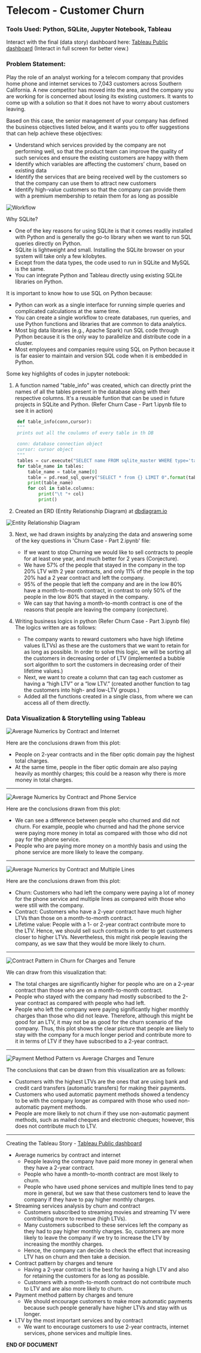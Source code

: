 # Telecom - Customer Churn

### Tools Used: Python, SQLite, Jupyter Notebook, Tableau

Interact with the final (data story) dashboard here: [Tableau Public dashboard](https://public.tableau.com/views/TelcoChurnandLTVAnalysis_17078507108480/Story1?:language=en-US&:display_count=n&:origin=viz_share_link)
(Interact in full screen for better view.)


### Problem Statement:

Play the role of an analyst working for a telecom company that provides home phone and internet services to 7,043 customers across Southern California. A new competitor has moved into the area, and the company you are working for is concerned about losing its existing customers. It wants to come up with a solution so that it does not have to worry about customers leaving.

Based on this case, the senior management of your company has defined the business objectives listed below, and it wants you to offer suggestions that can help achieve these objectives:
- Understand which services provided by the company are not performing well, so that the product team can improve the quality of such services and ensure the existing customers are happy with them
- Identify which variables are affecting the customers’ churn, based on existing data
- Identify the services that are being received well by the customers so that the company can use them to attract new customers
- Identify high-value customers so that the company can provide them with a premium membership to retain them for as long as possible

![Workflow](images/approach.png)

Why SQLite?
- One of the key reasons for using SQLite is that it comes readily installed with Python and is generally the go-to library when we want to run SQL queries directly on Python.
- SQLite is lightweight and small. Installing the SQLite browser on your system will take only a few kilobytes.
- Except from the data types, the code used to run in SQLite and MySQL is the same.
- You can integrate Python and Tableau directly using existing SQLite libraries on Python.

It is important to know how to use SQL on Python because:
- Python can work as a single interface for running simple queries and complicated calculations at the same time.
- You can create a single workflow to create databases, run queries, and use Python functions and libraries that are common to data analytics.
- Most big data libraries (e.g., Apache Spark) run SQL code through Python because it is the only way to parallelize and distribute code in a cluster.
- Most employees and companies require using SQL on Python because it is far easier to maintain and version SQL code when it is embedded in Python.

Some key highlights of codes in jupyter notebook:

1. A function named "table_info" was created, which can directly print the names of all the tables present in the database along with their respective columns. It's a reusable funtion that can be used in future projects in SQLite and Python.
(Refer Churn Case - Part 1.ipynb file to see it in action)

  ```python
      def table_info(conn,cursor):
      """
      prints out all the coulumns of every table in th DB
      
      conn: database connection object
      cursor: cursor object
      """
      tables = cur.execute("SELECT name FROM sqlite_master WHERE type='table';").fetchall()
      for table_name in tables:
          table_name = table_name[0]
          table = pd.read_sql_query("SELECT * from {} LIMIT 0".format(table_name), conn)
          print(table_name)
          for col in table.columns:
              print("\t "+ col)
              print()
```

2. Created an ERD (Entity Relationship Diagram) at [dbdiagram.io](https://dbdiagram.io/d)

  ![Entity Relationship Diagram](images/churn_case_erd.png)
   
3. Next, we had drawn insights by analyzing the data and answering some of the key questions in 'Churn Case - Part 2.ipynb' file:
     -  If we want to stop Churning we would like to sell contracts to people for at least one year, and much better for 2 years (Conjecture).
     -  We have 57% of the people that stayed in the company in the top 20% LTV with 2 year contracts, and only 11% of the people in the top 20% had a 2 year contract and left the company.
     -  95% of the people that left the company and are in the low 80% have a month-to-month contract, in contrast to only 50% of the people in the low 80% that stayed in the company.
     -  We can say that having a month-to-month contract is one of the reasons that people are leaving the company (conjecture).
  
4. Writing business logics in python (Refer Churn Case - Part 3.ipynb file)
   The logics written are as follows:
     -  The company wants to reward customers who have high lifetime values (LTVs) as these are the customers that we want to retain for as long as possible. In order to solve this logic, we will be sorting all the customers in decreasing order of LTV (implemented a bubble sort algorithm to sort the customers in decreasing order of their lifetime values.)
     -  Next, we want to create a column that can tag each customer as having a “high LTV” or a “low LTV.” (created another function to tag the customers into high- and low-LTV groups.)
     -  Added all the functions created in a single class, from where we can access all of them directly.

### Data Visualization & Storytelling using Tableau

![Average Numerics by Contract and Internet](images/avg_num_by_Contract_Internet.png)

Here are the conclusions drawn from this plot:
- People on 2-year contracts and in the fiber optic domain pay the highest total charges.
- At the same time, people in the fiber optic domain are also paying heavily as monthly charges; this could be a reason why there is more money in total charges.
----------------------------------------------------------------------------------------

![Average Numerics by Contract and Phone Service](images/avg_num_by_Contract_phone_service.png)

Here are the conclusions drawn from this plot:
- We can see a difference between people who churned and did not churn. For example, people who churned and had the phone service were paying more money in total as compared with those who did not pay for the phone service.
- People who are paying more money on a monthly basis and using the phone service are more likely to leave the company.
----------------------------------------------------------------------------------------

![Average Numerics by Contract and Multiple Lines](images/avg_num_by_Contract_multiple_lines.png)

Here are the conclusions drawn from this plot:
- Churn: Customers who had left the company were paying a lot of money for the phone service and multiple lines as compared with those who were still with the company.
- Contract: Customers who have a 2-year contract have much higher LTVs than those on a month-to-month contract.
- Lifetime value: People with a 1- or 2-year contract contribute more to the LTV. Hence, we should sell such contracts in order to get customers closer to higher LTVs. Nevertheless, this might risk people leaving the company, as we saw that they would be more likely to churn.
----------------------------------------------------------------------------------------

![Contract Pattern in Churn for Charges and Tenure](images/contract_pattern.png)

We can draw from this visualization that:
- The total charges are significantly higher for people who are on a 2-year contract than those who are on a month-to-month contract.
- People who stayed with the company had mostly subscribed to the 2-year contract as compared with people who had left.
- People who left the company were paying significantly higher monthly charges than those who did not leave. Therefore, although this might be good for an LTV, it may not be as good for the churn scenario of the company.
Thus, this plot shows the clear picture that people are likely to stay with the company for a much longer period and contribute more to it in terms of LTV if they have subscribed to a 2-year contract.
----------------------------------------------------------------------------------------

![Payment Method Pattern vs Average Charges and Tenure](images/payment_method_pattern.png)

The conclusions that can be drawn from this visualization are as follows:
- Customers with the highest LTVs are the ones that are using bank and credit card transfers (automatic transfers) for making their payments.
- Customers who used automatic payment methods showed a tendency to be with the company longer as compared with those who used non-automatic payment methods.
- People are more likely to not churn if they use non-automatic payment methods, such as mailed cheques and electronic cheques; however, this does not contribute much to LTV.
----------------------------------------------------------------------------------------

Creating the Tableau Story - [Tableau Public dashboard](https://public.tableau.com/views/TelcoChurnandLTVAnalysis_17078507108480/Story1?:language=en-US&:display_count=n&:origin=viz_share_link)

- Average numerics by contract and internet
  - People leaving the company have paid more money in general when they have a 2-year contract.
  - People who have a month-to-month contract are most likely to churn.
  - People who have used phone services and multiple lines tend to pay more in general, but we saw that these customers tend to leave the company if they have to pay higher monthly charges.
- Streaming services analysis by churn and contract
  - Customers subscribed to streaming movies and streaming TV were contributing more to revenue (high LTVs).
  - Many customers subscribed to these services left the company as they had to pay higher monthly charges. So, customers are more likely to leave the company if we try to increase the LTV by increasing the monthly charges.
  - Hence, the company can decide to check the effect that increasing LTV has on churn and then take a decision.
- Contract pattern by charges and tenure
  - Having a 2-year contract is the best for having a high LTV and also for retaining the customers for as long as possible.
  - Customers with a month-to-month contract do not contribute much to LTV and are also more likely to churn.
- Payment method pattern by charges and tenure
  - We should encourage customers to make more automatic payments because such people generally have higher LTVs and stay with us longer.
- LTV by the most important services and by contract
  - We want to encourage customers to use 2-year contracts, internet services, phone services and multiple lines.
 

**END OF DOCUMENT**
